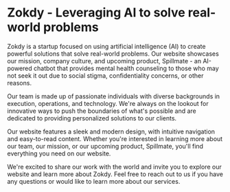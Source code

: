 # Zokdy - Leveraging AI to solve real-world problems

Zokdy is a startup focused on using artificial intelligence (AI) to create powerful solutions that solve real-world problems. Our website showcases our mission, company culture, and upcoming product, Spillmate - an AI-powered chatbot that provides mental health counseling to those who may not seek it out due to social stigma, confidentiality concerns, or other reasons.

Our team is made up of passionate individuals with diverse backgrounds in execution, operations, and technology. We're always on the lookout for innovative ways to push the boundaries of what's possible and are dedicated to providing personalized solutions to our clients.

Our website features a sleek and modern design, with intuitive navigation and easy-to-read content. Whether you're interested in learning more about our team, our mission, or our upcoming product, Spillmate, you'll find everything you need on our website.

We're excited to share our work with the world and invite you to explore our website and learn more about Zokdy. Feel free to reach out to us if you have any questions or would like to learn more about our services.
